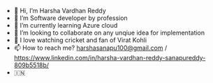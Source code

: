* 👋 Hi, I’m Harsha Vardhan Reddy
* 👀 I’m Software developer by profession
* 🌱 I’m currently learning Azure cloud
* 💞️ I’m looking to collaborate on any unqiue idea for implementation
* :cricket_game: I love watching cricket and fan of Virat Kohli
* 📫 How to reach me? harshasanapu100@gmail.com / https://www.linkedin.com/in/harsha-vardhan-reddy-sanapureddy-809b5518b/
* :india: 


<!--
**harshasanapu100/harshasanapu100** is a ✨ _special_ ✨ repository because its `README.md` (this file) appears on your GitHub profile.

Here are some ideas to get you started:

- 🔭 I’m currently working on ...
- 🌱 I’m currently learning ...
- 👯 I’m looking to collaborate on ...
- 🤔 I’m looking for help with ...
- 💬 Ask me about ...
- 📫 How to reach me: ...
- 😄 Pronouns: ...
- ⚡ Fun fact: ...
-->
